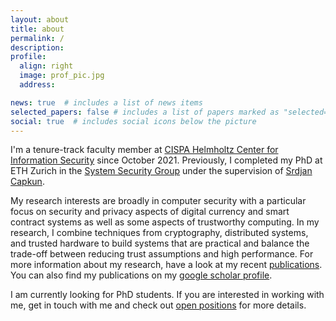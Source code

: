 ```yaml
---
layout: about
title: about
permalink: /
description: 
profile:
  align: right
  image: prof_pic.jpg
  address: 

news: true  # includes a list of news items
selected_papers: false # includes a list of papers marked as "selected={true}"
social: true  # includes social icons below the picture
---
```


I'm a tenure-track faculty member at [CISPA Helmholtz Center for Information Security](https://cispa.de) since October 2021. Previously, I completed my PhD at ETH Zurich in the [System Security Group](https://syssec.ethz.ch) under the supervision of [Srdjan Capkun](https://syssec.ethz.ch/people/capkun). 

My research interests are broadly in computer security with a particular focus on security and privacy aspects of digital currency and smart contract systems as well as some aspects of trustworthy computing. In my research, I combine techniques from cryptography, distributed systems, and trusted hardware to build systems that are practical and balance the trade-off between reducing trust assumptions and high performance. For more information about my research, have a look at my recent [publications](/publications). You can also find my publications on my [google scholar profile](https://scholar.google.com/citations?user=F5oUrWAAAAAJ).

I am currently looking for PhD students. If you are interested in working with me, get in touch with me and check out [open positions](/positions) for more details.
